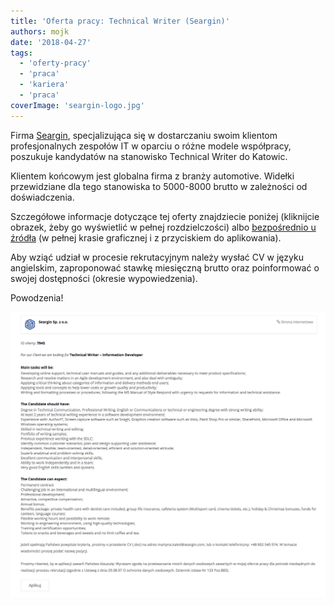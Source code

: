 ```yaml
---
title: 'Oferta pracy: Technical Writer (Seargin)'
authors: mojk
date: '2018-04-27'
tags:
  - 'oferty-pracy'
  - 'praca'
  - 'kariera'
  - 'praca'
coverImage: 'seargin-logo.jpg'
---
```


Firma [Seargin](https://seargin.com/pl/), specjalizująca się w dostarczaniu
swoim klientom profesjonalnych zespołów IT w oparciu o różne modele współpracy,
poszukuje kandydatów na stanowisko Technical Writer do Katowic.

<!--truncate-->

Klientem końcowym jest globalna firma z branży automotive. Widełki przewidziane
dla tego stanowiska to 5000-8000 brutto w zależności od doświadczenia.

Szczegółowe informacje dotyczące tej oferty znajdziecie poniżej (kliknijcie
obrazek, żeby go wyświetlić w pełnej rozdzielczości)
albo [bezpośrednio u źródła](https://seargin.com/pl/job/it-technical-writer-information-developer/) (w
pełnej krasie graficznej i z przyciskiem do aplikowania).

Aby wziąć udział w procesie rekrutacyjnym należy wysłać CV w języku angielskim,
zaproponować stawkę miesięczną brutto oraz poinformować o swojej dostępności
(okresie wypowiedzenia).

Powodzenia!

[![](images/seargin-tech-writer.png)](http://techwriter.pl/wp-content/uploads/2018/04/seargin-tech-writer.png)
